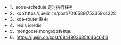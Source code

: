 - 1、node-schedule 定时执行任务
- 2、koa https://juejin.cn/post/7016589175335944228
- 3、koa-router 路由
- 4、redis ioredis
- 5、mongoose mongodb数据库
- 6、https://juejin.cn/post/6844903685164646413